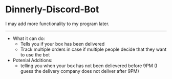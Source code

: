 # Dinnerly-Discord-Bot
I may add more functionality to my program later.
___
* What it can do:
	* Tells you if your box has been delivered 
	* Track multiple orders in case if multiple people decide that they want to use the bot
* Potenial Additions:
 	* telling you when your box has not been delievered before 9PM (I guess the delivery company does not deliver after 9PM)
